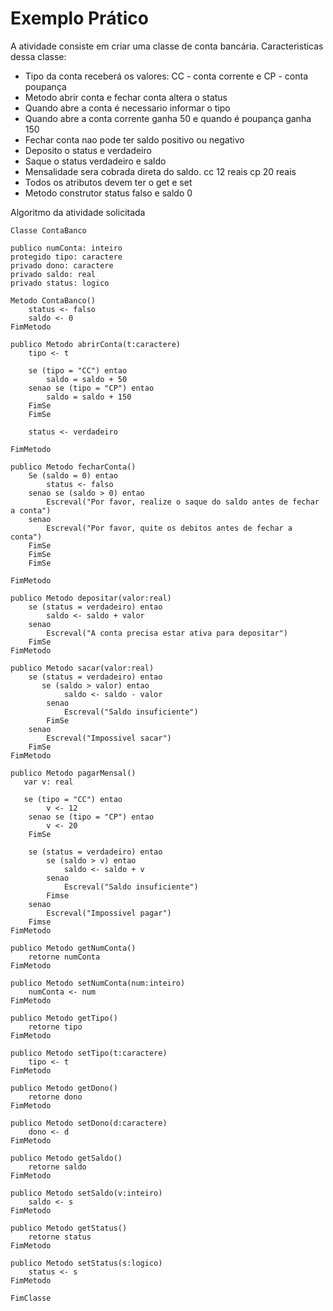 # Exemplo Prático

A atividade consiste em criar uma classe de conta bancária. Caracteristicas dessa classe:

- Tipo da conta receberá os valores: CC - conta corrente e CP - conta poupança
- Metodo abrir conta e fechar conta altera o status
- Quando abre a conta é necessario informar o tipo
- Quando abre a conta corrente ganha 50 e quando é poupança ganha 150
- Fechar conta nao pode ter saldo positivo ou negativo
- Deposito o status e verdadeiro
- Saque o status verdadeiro e saldo
- Mensalidade sera cobrada direta do saldo. cc 12 reais cp 20 reais
- Todos os atributos devem ter o get e set
- Metodo construtor status falso e saldo 0

Algoritmo da atividade solicitada

```
Classe ContaBanco

publico numConta: inteiro
protegido tipo: caractere
privado dono: caractere
privado saldo: real
privado status: logico

Metodo ContaBanco()
    status <- falso
    saldo <- 0
FimMetodo

publico Metodo abrirConta(t:caractere)
    tipo <- t

    se (tipo = "CC") entao 
        saldo = saldo + 50
    senao se (tipo = "CP") entao
        saldo = saldo + 150
    FimSe 
    FimSe

    status <- verdadeiro

FimMetodo

publico Metodo fecharConta()
    Se (saldo = 0) entao
        status <- falso
    senao se (saldo > 0) entao
        Escreval("Por favor, realize o saque do saldo antes de fechar a conta")
    senao 
        Escreval("Por favor, quite os debitos antes de fechar a conta")
    FimSe
    FimSe
    FimSe

FimMetodo

publico Metodo depositar(valor:real)
    se (status = verdadeiro) entao
        saldo <- saldo + valor
    senao
        Escreval("A conta precisa estar ativa para depositar")
    FimSe
FimMetodo

publico Metodo sacar(valor:real)
    se (status = verdadeiro) entao
       se (saldo > valor) entao
            saldo <- saldo - valor
        senao
            Escreval("Saldo insuficiente")
        FimSe
    senao
        Escreval("Impossivel sacar")
    FimSe
FimMetodo

publico Metodo pagarMensal()
   var v: real

   se (tipo = "CC") entao
        v <- 12
    senao se (tipo = "CP") entao
        v <- 20
    FimSe

    se (status = verdadeiro) entao 
        se (saldo > v) entao
            saldo <- saldo + v
        senao
            Escreval("Saldo insuficiente")
        Fimse
    senao
        Escreval("Impossivel pagar")
    Fimse
FimMetodo

publico Metodo getNumConta()
    retorne numConta
FimMetodo

publico Metodo setNumConta(num:inteiro)
    numConta <- num
FimMetodo

publico Metodo getTipo()
    retorne tipo
FimMetodo

publico Metodo setTipo(t:caractere)
    tipo <- t
FimMetodo

publico Metodo getDono()
    retorne dono
FimMetodo

publico Metodo setDono(d:caractere)
    dono <- d
FimMetodo

publico Metodo getSaldo()
    retorne saldo
FimMetodo

publico Metodo setSaldo(v:inteiro)
    saldo <- s
FimMetodo

publico Metodo getStatus()
    retorne status
FimMetodo

publico Metodo setStatus(s:logico)
    status <- s
FimMetodo

FimClasse
```


